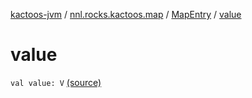 [kactoos-jvm](../../index.md) / [nnl.rocks.kactoos.map](../index.md) / [MapEntry](index.md) / [value](.)

# value

`val value: V` [(source)](https://github.com/neonailol/kactoos/blob/master/kactoos-jvm/src/main/kotlin/nnl/rocks/kactoos/map/MapEntry.kt#L24)